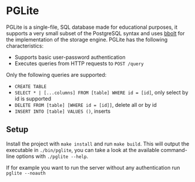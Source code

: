 # PGLite

PGLite is a single-file, SQL database made for educational purposes, it supports a very small subset of the PostgreSQL syntax
and uses [bbolt](https://github.com/etcd-io/bbolt) for the implementation of the storage engine. PGLite has the following
characteristics:

- Supports basic user-password authentication
- Executes queries from HTTP requests to `POST /query`

Only the following queries are supported:
- `CREATE TABLE`
- `SELECT * | [...columns] FROM [table] WHERE id = [id]`, only select by id is supported
- `DELETE FROM [table] [WHERE id = [id]]`, delete all or by id
- `INSERT INTO [table] VALUES ()`, inserts

## Setup

Install the project with `make install` and run `make build`. This will output the executable in `./bin/pglite`, you can take a look
at the available command-line options with `./pglite --help`.

If for example you want to run the server without any authentication run `pglite --noauth`
